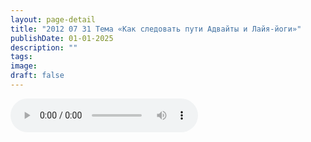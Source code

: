 ```yaml
---
layout: page-detail
title: "2012 07 31 Тема «Как следовать пути Адвайты и Лайя-йоги»"
publishDate: 01-01-2025
description: ""
tags:
image:
draft: false
---
```


<audio title=" - 2012 07 31 Тема «Как следовать пути Адвайты и Лайя-йоги».mp3" src="/upload/iblock/bea/beaa7d99e4d5f6b809df60b9ead6e53e.mp3" controls=""></audio>

  
